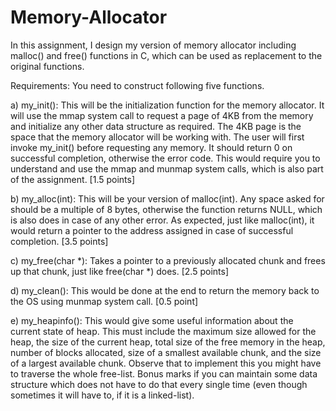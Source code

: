 # Memory-Allocator

In this assignment, I design my version of memory allocator including malloc() and free() functions in C, which can be used as replacement to the original functions. 

Requirements: You need to construct following five functions.

a) my_init(): This will be the initialization function for the memory allocator. It will use the mmap system call to request a page of 4KB from the memory and initialize any other data structure as required. The 4KB page is the space that the memory allocator will be working with. The user will first invoke my_init() before requesting any memory. It should return 0 on successful completion, otherwise the error code. This would require you to understand and use the mmap and munmap system calls, which is also part of the assignment. [1.5 points]

b) my_alloc(int): This will be your version of malloc(int). Any space asked for should be a multiple of 8 bytes, otherwise the function returns NULL, which is also does in case of any other error. As expected, just like malloc(int), it would return a pointer to the address assigned in case of successful completion. [3.5 points]

c) my_free(char *): Takes a pointer to a previously allocated chunk and frees up that chunk, just like free(char *) does. [2.5 points]

d) my_clean(): This would be done at the end to return the memory back to the OS using munmap system call. [0.5 point]

e) my_heapinfo(): This would give some useful information about the current state of heap. This must include the maximum size allowed for the heap, the size of the current heap, total size of the free memory in the heap, number of blocks allocated, size of a smallest available chunk, and the size of a largest available chunk. Observe that to implement this you might have to traverse the whole free-list. Bonus marks if you can maintain some data structure which does not have to do that every single time (even though sometimes it will have to, if it is a linked-list).



